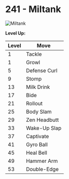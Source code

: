 # 241 - Miltank
![][241]

**Level Up:**

Level | Move
---   | ---
  1   | Tackle
  1   | Growl
  5   | Defense Curl
  9   | Stomp
 13   | Milk Drink
 17   | Bide
 21   | Rollout
 25   | Body Slam
 29   | Zen Headbutt
 33   | Wake-Up Slap
 37   | Captivate
 41   | Gyro Ball
 45   | Heal Bell
 49   | Hammer Arm
 53   | Double-Edge



[241]: https://raw.githubusercontent.com/PokeAPI/sprites/master/sprites/pokemon/241.png "Miltank"
